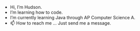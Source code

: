 - Hi, I’m Hudson.
- I’m learning how to code.
- I’m currently learning Java through AP Computer Science A.
- 📫 How to reach me ... Just send me a message.

<!---
HudsonAtchley/HudsonAtchley is a ✨ special ✨ repository because its `README.md` (this file) appears on your GitHub profile.
You can click the Preview link to take a look at your changes.
--->
